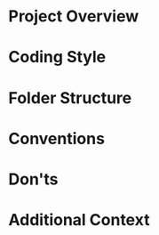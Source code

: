 # Project Overview
 <!-- プロジェクトの概要、目的、使用技術 --> 

# Coding Style
 <!-- 命名規則やスタイルガイド、コメントの書き方など -->

# Folder Structure
<!-- プロジェクトの構造と役割分担 -->

# Conventions
<!-- フレームワーク・ライブラリの使い方、設計原則 -->

# Don'ts
<!-- 避けるべき書き方や使用禁止ライブラリなど -->

# Additional Context
<!-- 環境、依存、ビルド方法、使用制限などの補足情報 -->
